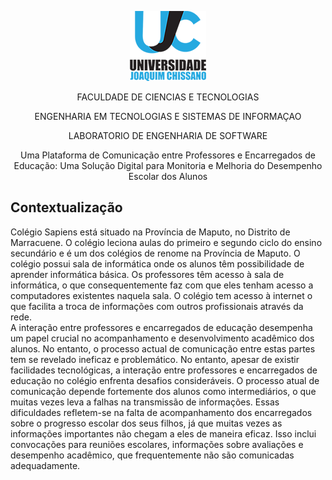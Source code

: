   <p align="center"> <img  src="./ujc.png"> </p>
  <p align="center"> FACULDADE DE CIENCIAS E TECNOLOGIAS </p>
  <p align="center"> ENGENHARIA EM TECNOLOGIAS E SISTEMAS DE INFORMAÇAO </p>
  <p align="center"> LABORATORIO DE ENGENHARIA DE SOFTWARE </p>
 <p align="center"> Uma Plataforma de Comunicação entre Professores e Encarregados de Educação: Uma Solução Digital para Monitoria e Melhoria do Desempenho Escolar dos Alunos </p>

## Contextualização
Colégio Sapiens está situado na Província de Maputo, no Distrito de Marracuene. O colégio leciona aulas do primeiro e segundo ciclo do ensino secundário e é um dos colégios de renome na Província de Maputo. O colégio possui sala de informática onde os alunos têm possibilidade de aprender informática básica. Os professores têm acesso à sala de informática, o que consequentemente faz com que eles tenham acesso a computadores existentes naquela sala. O colégio tem acesso à internet o que facilita a troca de informações com outros profissionais através da rede. <br>
A interação entre professores e encarregados de educação desempenha um papel crucial no acompanhamento e desenvolvimento acadêmico dos alunos. No entanto, o processo actual de comunicação entre estas partes tem se revelado ineficaz e problemático. No entanto, apesar de existir facilidades tecnológicas, a interação entre professores e encarregados de educação no colégio enfrenta desafios consideráveis. O processo atual de comunicação depende fortemente dos alunos como intermediários, o que muitas vezes leva a falhas na transmissão de informações. Essas dificuldades refletem-se na falta de acompanhamento dos encarregados sobre o progresso escolar dos seus filhos, já que muitas vezes as informações importantes não chegam a eles de maneira eficaz. Isso inclui convocações para reuniões escolares, informações sobre avaliações e desempenho acadêmico, que frequentemente não são comunicadas adequadamente. <br>
